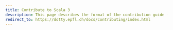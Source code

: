 ```yaml
---
title: Contribute to Scala 3
description: This page describes the format of the contribution guide for the Scala 3 compiler.
redirect_to: https://dotty.epfl.ch/docs/contributing/index.html
---
```

